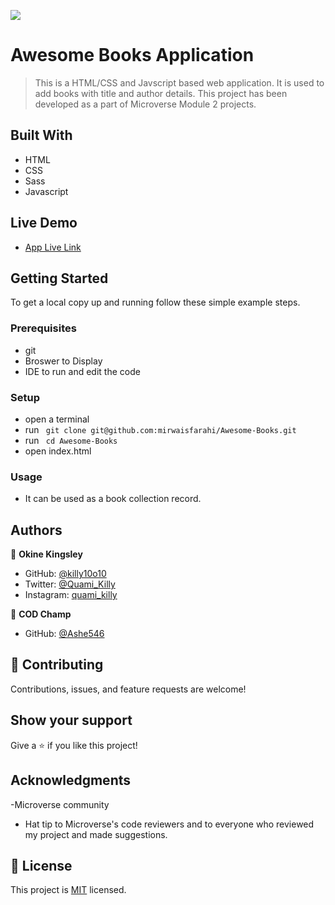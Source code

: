 ![](https://img.shields.io/badge/Microverse-blueviolet)

# Awesome Books Application

> This is a HTML/CSS and Javscript based web application. It is used to add books with title and author details. This project has been developed as a part of Microverse Module 2 projects.

## Built With

- HTML
- CSS
- Sass
- Javascript

## Live Demo

- [App Live Link](https://killy10o10.github.io/Awesome-Books/)

## Getting Started

To get a local copy up and running follow these simple example steps.

### Prerequisites

- git
- Broswer to Display
- IDE to run and edit the code

### Setup

- open a terminal
- run ` git clone git@github.com:mirwaisfarahi/Awesome-Books.git`
- run ` cd Awesome-Books`
- open index.html

### Usage

- It can be used as a book collection record.

## Authors

👤 **Okine Kingsley**

- GitHub: [@killy10o10](https://github.com/killy10o10)
- Twitter: [@Quami_Killy](https://twitter.com/Quami_Killy)
- Instagram: [quami_killy](https://www.instagram.com/quami_killy/)

👤 **COD Champ**

- GitHub: [@Ashe546](https://github.com/Ashe546/capstone-1/settings/pages)

## 🤝 Contributing

Contributions, issues, and feature requests are welcome!

## Show your support

Give a ⭐️ if you like this project!

## Acknowledgments

-Microverse community

- Hat tip to Microverse's code reviewers and to everyone who reviewed my project and made suggestions.

## 📝 License

This project is [MIT](./LICENSE) licensed.